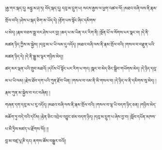 ﻿  
།རྒྱ་གར་སྐད་དུ། མདྷྱ་མ་ཤ་ཏ། བོད་སྐད་དུ། དབུ་མ་དྲུག་པ། སངས་རྒྱས་ལ་ཕྱག་འཚལ་ལོ། །མཐའ་བཞི་ལས་ནི་རྣམ་གྲོལ་བའི། །ཤེས་པ་སྐད་ཅིག་མ་ཡོད་དེ། །རྟོག་པས་སྟོང་ཞིང་དམིགས་  
པ་མེད། །རྣམ་བཅས་སྨྲ་བར་ཤེས་པར་བྱ། །ཆད་པ་མ་ཡིན་རང་རིག་ནི། །སྔོན་པོ་ལ་སོགས་པར་སྣང་བ། །དེ་ནི་མཚན་ཉིད་ཀྱིས་མ་སྐྱེས། །དབུ་མ་པ་ཡི་ལམ་དུ་འདོད། །མཐའ་བཞི་ལས་ནི་རྣམ་གྲོལ་བའི། །གསལ་བ་བརྫུན་པའི་མཚན་ཉིད་དེ། །དེ་ནི་སྒྱུ་མ་ལྟར་གཉིས་མེད།།  
ཚད་མར་ལྡན་པའི་གྲུབ་མཐའོ། །དངོས་པོ་སྟོང་པར་རིག་པ་གང། །སྣང་བ་མེད་ཅིང་སྒྲིབ་གཡོགས་མེད། །དེ་ཉིད་དབུ་མ་པ་ཡི་ལམ། །རྗེས་ཐོབ་དག་པའི་ཀུན་རྫོབ་ཡིན། །གསལ་བ་འམ་ནི་མི་གསལ་བ། །དེ་ཉིད་ལ་ནི་དམིགས་སུ་མེད། །རྣམ་ཀུན་མ་སྐྱེས་བ་རང་བཞིན། །  
གཞན་དག་དབུ་མ་པ་རུ་འདོད། །མཐའ་བཞི་ལས་ནི་རྣམ་གྲོལ་བའི། །གསལ་བ་ལྷ་ཡི་བདག་ཉིད་ཅན། །གཉིས་མེད་མཆོག་ཏུ་བདེ་བའི་དངོས། །རྟེན་ཅིང་འབྲེལ་འབྱུང་ཙམ་བདག་ཉིད། །དབུ་མ་དྲུག་པ་ཞེས་བྱ་བ། །སློབ་དཔོན་མཁས་པ་མཻ་ཏྲིས་མཛད་པ་རྫོགས་སོ།། །།  
བླ་མ་བཛྲ་པཱ་ཎི་དང། ནགས་ཚོས་བསྒྱུར་བའོ།།  
  

